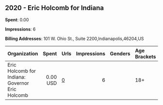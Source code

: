 ## 2020 - Eric Holcomb for Indiana 
**Spent**: 0.00

**Impressions**: 6

**Billing Addresses**: 101 W. Ohio St., Suite 2200,Indianapolis,46204,US

|Organization|Spent|Urls|Impressions|Genders|Age Brackets|Country Codes|
|:---|---:|:---|---:|:---|:---|:---|
|Eric Holcomb for Indiana: Governor Eric Holcomb|0.00 USD|[0](https://www.snap.com/political-ads/asset/c1e9082701dff4fb0ed4588d5a7de40d8aeb44440bb98ff687f161035cd7137f?mediaType=png)|6||18+|united states|

